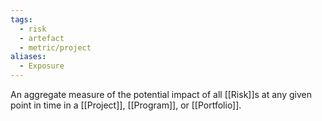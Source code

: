```yaml
---
tags:
  - risk
  - artefact
  - metric/project
aliases:
  - Exposure
---
```

An aggregate measure of the potential impact of all [[Risk]]s at any given point in time in a [[Project]], [[Program]], or [[Portfolio]].